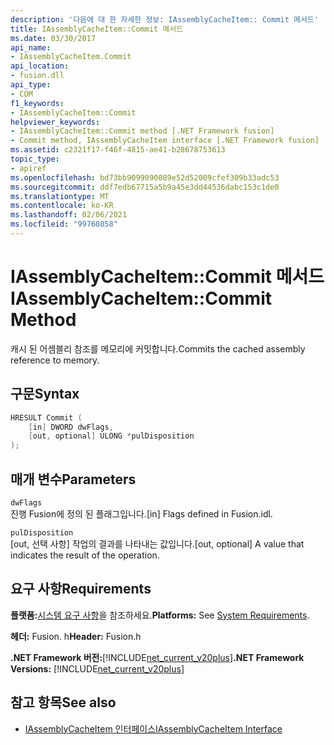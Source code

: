 ```yaml
---
description: '다음에 대 한 자세한 정보: IAssemblyCacheItem:: Commit 메서드'
title: IAssemblyCacheItem::Commit 메서드
ms.date: 03/30/2017
api_name:
- IAssemblyCacheItem.Commit
api_location:
- fusion.dll
api_type:
- COM
f1_keywords:
- IAssemblyCacheItem::Commit
helpviewer_keywords:
- IAssemblyCacheItem::Commit method [.NET Framework fusion]
- Commit method, IAssemblyCacheItem interface [.NET Framework fusion]
ms.assetid: c2321f17-f46f-4815-ae41-b28678753613
topic_type:
- apiref
ms.openlocfilehash: bd73bb9099090089e52d52009cfef309b33adc53
ms.sourcegitcommit: ddf7edb67715a5b9a45e3dd44536dabc153c1de0
ms.translationtype: MT
ms.contentlocale: ko-KR
ms.lasthandoff: 02/06/2021
ms.locfileid: "99760858"
---
```

# <a name="iassemblycacheitemcommit-method"></a><span data-ttu-id="15ea1-103">IAssemblyCacheItem::Commit 메서드</span><span class="sxs-lookup"><span data-stu-id="15ea1-103">IAssemblyCacheItem::Commit Method</span></span>

<span data-ttu-id="15ea1-104">캐시 된 어셈블리 참조를 메모리에 커밋합니다.</span><span class="sxs-lookup"><span data-stu-id="15ea1-104">Commits the cached assembly reference to memory.</span></span>  
  
## <a name="syntax"></a><span data-ttu-id="15ea1-105">구문</span><span class="sxs-lookup"><span data-stu-id="15ea1-105">Syntax</span></span>  
  
```cpp  
HRESULT Commit (  
    [in] DWORD dwFlags,
    [out, optional] ULONG *pulDisposition  
);  
```  
  
## <a name="parameters"></a><span data-ttu-id="15ea1-106">매개 변수</span><span class="sxs-lookup"><span data-stu-id="15ea1-106">Parameters</span></span>  

 `dwFlags`  
 <span data-ttu-id="15ea1-107">진행 Fusion에 정의 된 플래그입니다.</span><span class="sxs-lookup"><span data-stu-id="15ea1-107">[in] Flags defined in Fusion.idl.</span></span>  
  
 `pulDisposition`  
 <span data-ttu-id="15ea1-108">[out, 선택 사항] 작업의 결과를 나타내는 값입니다.</span><span class="sxs-lookup"><span data-stu-id="15ea1-108">[out, optional] A value that indicates the result of the operation.</span></span>  
  
## <a name="requirements"></a><span data-ttu-id="15ea1-109">요구 사항</span><span class="sxs-lookup"><span data-stu-id="15ea1-109">Requirements</span></span>  

 <span data-ttu-id="15ea1-110">**플랫폼:**[시스템 요구 사항](../../get-started/system-requirements.md)을 참조하세요.</span><span class="sxs-lookup"><span data-stu-id="15ea1-110">**Platforms:** See [System Requirements](../../get-started/system-requirements.md).</span></span>  
  
 <span data-ttu-id="15ea1-111">**헤더:** Fusion. h</span><span class="sxs-lookup"><span data-stu-id="15ea1-111">**Header:** Fusion.h</span></span>  
  
 <span data-ttu-id="15ea1-112">**.NET Framework 버전:**[!INCLUDE[net_current_v20plus](../../../../includes/net-current-v20plus-md.md)]</span><span class="sxs-lookup"><span data-stu-id="15ea1-112">**.NET Framework Versions:** [!INCLUDE[net_current_v20plus](../../../../includes/net-current-v20plus-md.md)]</span></span>  
  
## <a name="see-also"></a><span data-ttu-id="15ea1-113">참고 항목</span><span class="sxs-lookup"><span data-stu-id="15ea1-113">See also</span></span>

- [<span data-ttu-id="15ea1-114">IAssemblyCacheItem 인터페이스</span><span class="sxs-lookup"><span data-stu-id="15ea1-114">IAssemblyCacheItem Interface</span></span>](iassemblycacheitem-interface.md)
